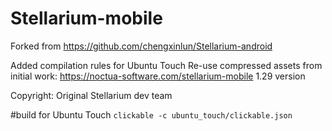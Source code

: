 # Stellarium-mobile

Forked from https://github.com/chengxinlun/Stellarium-android

Added compilation rules for Ubuntu Touch
Re-use compressed assets from initial work: https://noctua-software.com/stellarium-mobile 1.29 version

Copyright: Original Stellarium dev team


#build for Ubuntu Touch
`clickable -c ubuntu_touch/clickable.json`

